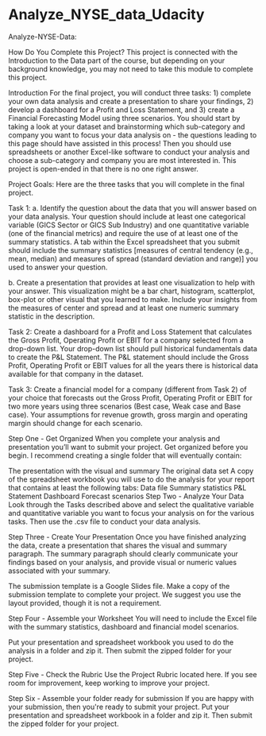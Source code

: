 # Analyze_NYSE_data_Udacity
Analyze-NYSE-Data:

How Do You Complete this Project? This project is connected with the Introduction to the Data part of the course, but depending on your background knowledge, you may not need to take this module to complete this project.

Introduction For the final project, you will conduct three tasks: 1) complete your own data analysis and create a presentation to share your findings, 2) develop a dashboard for a Profit and Loss Statement, and 3) create a Financial Forecasting Model using three scenarios. You should start by taking a look at your dataset and brainstorming which sub-category and company you want to focus your data analysis on - the questions leading to this page should have assisted in this process! Then you should use spreadsheets or another Excel-like software to conduct your analysis and choose a sub-category and company you are most interested in. This project is open-ended in that there is no one right answer.

Project Goals: Here are the three tasks that you will complete in the final project.

Task 1: a. Identify the question about the data that you will answer based on your data analysis. Your question should include at least one categorical variable (GICS Sector or GICS Sub Industry) and one quantitative variable (one of the financial metrics) and require the use of at least one of the summary statistics. A tab within the Excel spreadsheet that you submit should include the summary statistics [measures of central tendency (e.g., mean, median) and measures of spread (standard deviation and range)] you used to answer your question.

b. Create a presentation that provides at least one visualization to help with your answer. This visualization might be a bar chart, histogram, scatterplot, box-plot or other visual that you learned to make. Include your insights from the measures of center and spread and at least one numeric summary statistic in the description.

Task 2: Create a dashboard for a Profit and Loss Statement that calculates the Gross Profit, Operating Profit or EBIT for a company selected from a drop-down list. Your drop-down list should pull historical fundamentals data to create the P&L Statement. The P&L statement should include the Gross Profit, Operating Profit or EBIT values for all the years there is historical data available for that company in the dataset.

Task 3: Create a financial model for a company (different from Task 2) of your choice that forecasts out the Gross Profit, Operating Profit or EBIT for two more years using three scenarios (Best case, Weak case and Base case). Your assumptions for revenue growth, gross margin and operating margin should change for each scenario.

Step One - Get Organized When you complete your analysis and presentation you’ll want to submit your project. Get organized before you begin. I recommend creating a single folder that will eventually contain:

The presentation with the visual and summary The original data set A copy of the spreadsheet workbook you will use to do the analysis for your report that contains at least the following tabs: Data file Summary statistics P&L Statement Dashboard Forecast scenarios Step Two - Analyze Your Data Look through the Tasks described above and select the qualitative variable and quantitative variable you want to focus your analysis on for the various tasks. Then use the .csv file to conduct your data analysis.

Step Three - Create Your Presentation Once you have finished analyzing the data, create a presentation that shares the visual and summary paragraph. The summary paragraph should clearly communicate your findings based on your analysis, and provide visual or numeric values associated with your summary.

The submission template is a Google Slides file. Make a copy of the submission template to complete your project. We suggest you use the layout provided, though it is not a requirement.

Step Four - Assemble your Worksheet You will need to include the Excel file with the summary statistics, dashboard and financial model scenarios.

Put your presentation and spreadsheet workbook you used to do the analysis in a folder and zip it. Then submit the zipped folder for your project.

Step Five - Check the Rubric Use the Project Rubric located here. If you see room for improvement, keep working to improve your project.

Step Six - Assemble your folder ready for submission If you are happy with your submission, then you're ready to submit your project. Put your presentation and spreadsheet workbook in a folder and zip it. Then submit the zipped folder for your project.
